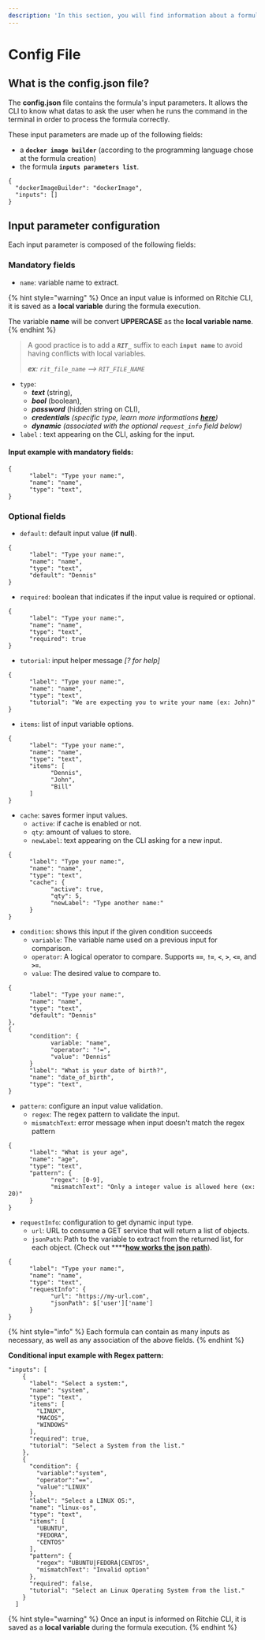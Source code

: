 ```yaml
---
description: 'In this section, you will find information about a formula config.json file'
---
```


# Config File

## What is the config.json file?

The **config.json** file contains the formula's input parameters. It allows the CLI to know what datas to ask the user when he runs the command in the terminal in order to process the formula correctly.

These input parameters are made up of the following fields:

* a **`docker image builder`** \(according to the programming language chose at the formula creation\) 
* the formula **`inputs parameters list`**.

```text
{
  "dockerImageBuilder": "dockerImage",
  "inputs": []
}
```

## Input parameter configuration

Each input parameter is composed of the following fields:

### Mandatory fields

* `name`: variable name to extract.

{% hint style="warning" %}
Once an input value is informed on Ritchie CLI, it is saved as a **local variable** during the formula execution.  
  
The variable **name** will be convert **UPPERCASE** as the **local variable name**. 
{% endhint %}

> A good practice is to add a _**`RIT_`**_ suffix to each **`input name`** to avoid having conflicts with local variables.  
>   
> _**ex**: `rit_file_name` --&gt; `RIT_FILE_NAME`_

* `type`: 
  * _**text**_ \(string\), 
  * _**bool**_ \(boolean\), 
  * _**password**_ \(hidden string on CLI\), 
  * _**credentials** \(specific type, learn more informations_ [_**here**_](https://docs.ritchiecli.io/tutorials/credentials#how-to-use-credentials-as-formula-inputs)_\)_
  * _**dynamic** \(associated with the optional `request_info` field below\)_ 
* `label` : text appearing on the CLI, asking for the input. 

#### Input example with mandatory fields:

```text
{
      "label": "Type your name:",
      "name": "name",
      "type": "text",
}
```

### Optional fields

* `default`: default input value \(**if** **null**\). 

```text
{
      "label": "Type your name:",
      "name": "name",
      "type": "text",
      "default": "Dennis"
}
```

* `required`: boolean that indicates if the input value is required or optional.

```text
{
      "label": "Type your name:",
      "name": "name",
      "type": "text",
      "required": true
}
```

* `tutorial`: input helper message _\[? for help\]_ 

```text
{
      "label": "Type your name:",
      "name": "name",
      "type": "text",
      "tutorial": "We are expecting you to write your name (ex: John)"
}
```

* `items`: list of input variable options. 

```text
{
      "label": "Type your name:",
      "name": "name",
      "type": "text",
      "items": [
            "Dennis",
            "John",
            "Bill"
      ]
}
```

* `cache`:  saves former input values.
  * `active`: if cache is enabled or not.
  * `qty`: amount of values to store.
  * `newLabel`: text appearing on the CLI asking for a new input. 

```text
{
      "label": "Type your name:",
      "name": "name",
      "type": "text",
      "cache": {
            "active": true,
            "qty": 5,
            "newLabel": "Type another name:"
      }
}

```

* `condition`: shows this input if the given condition succeeds
  * `variable`: The variable name used on a previous input for comparison.
  * `operator`: A logical operator to compare. Supports **`==`**, **`!=`**, **`<`**, **`>`**, **`<=`**, and **`>=`.**
  * `value`: The desired value to compare to.

```text
{
      "label": "Type your name:",
      "name": "name",
      "type": "text",
      "default": "Dennis"
},
{
      "condition": {
            variable: "name",
            "operator": "!=",
            "value": "Dennis"
      }
      "label": "What is your date of birth?",
      "name": "date_of_birth",
      "type": "text",
}
```

* `pattern`: configure an input value validation. 
  * `regex`: The regex pattern to validate the input.
  * `mismatchText`: error message when input doesn't match the regex pattern

```text
{
      "label": "What is your age",
      "name": "age",
      "type": "text",
      "pattern": {
            "regex": [0-9],
            "mismatchText": "Only a integer value is allowed here (ex: 20)"
      }
}
```

* `requestInfo`: configuration to get dynamic input type.
  * `url`: URL to consume a GET service that will return a list of objects.
  * `jsonPath`: Path to the variable to extract from the returned list, for each object. \(Check out ****[**how works the json path**](https://goessner.net/articles/JsonPath/)\).

```text
{
      "label": "Type your name:",
      "name": "name",
      "type": "text",
      "requestInfo": {
            "url": "https://my-url.com",
            "jsonPath": $['user']['name']
      }
}
```

{% hint style="info" %}
Each formula can contain as many inputs as necessary, as well as any association of the above fields.
{% endhint %}

**Conditional input example with Regex pattern:**

```text
"inputs": [
    {
      "label": "Select a system:",
      "name": "system",
      "type": "text",
      "items": [
        "LINUX",
        "MACOS",
        "WINDOWS"
      ],
      "required": true,
      "tutorial": "Select a System from the list."   
    },
    {
      "condition": {
        "variable":"system",
        "operator":"==",
        "value":"LINUX"
      },
      "label": "Select a LINUX OS:",
      "name": "linux-os",
      "type": "text",
      "items": [
        "UBUNTU",
        "FEDORA",
        "CENTOS"
      ],
      "pattern": {
        "regex": "UBUNTU|FEDORA|CENTOS",
        "mismatchText": "Invalid option"
      },
      "required": false,
      "tutorial": "Select an Linux Operating System from the list."   
    }
  ]
```

{% hint style="warning" %}
Once an input is informed on Ritchie CLI, it is saved as a **local variable** during the formula execution.
{% endhint %}

